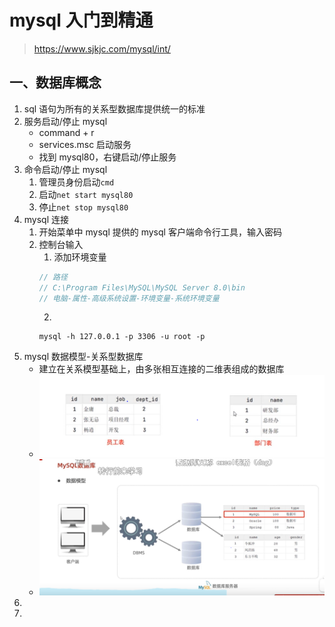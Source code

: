 # mysql 入门到精通

> https://www.sjkjc.com/mysql/int/

## 一、数据库概念

1. sql 语句为所有的关系型数据库提供统一的标准
2. 服务启动/停止 mysql
   - command + r
   - services.msc 启动服务
   - 找到 mysql80，右键启动/停止服务
3. 命令启动/停止 mysql
   1. 管理员身份启动`cmd`
   2. 启动`net start mysql80`
   3. 停止`net stop mysql80`
4. mysql 连接
   1. 开始菜单中 mysql 提供的 mysql 客户端命令行工具，输入密码
   2. 控制台输入
      1. 添加环境变量
      ```js
      // 路径
      // C:\Program Files\MySQL\MySQL Server 8.0\bin
      // 电脑-属性-高级系统设置-环境变量-系统环境变量
      ```
      2.
      ```shell
      mysql -h 127.0.0.1 -p 3306 -u root -p
      ```
5. mysql 数据模型-关系型数据库
   - 建立在关系模型基础上，由多张相互连接的二维表组成的数据库
   - ![20230806010634-2023-08-06](https://raw.githubusercontent.com/bearnew/picture/master/picGo/20230806010634-2023-08-06.png)
   - ![20230806010900-2023-08-06](https://raw.githubusercontent.com/bearnew/picture/master/picGo/20230806010900-2023-08-06.png)
6.
7.
